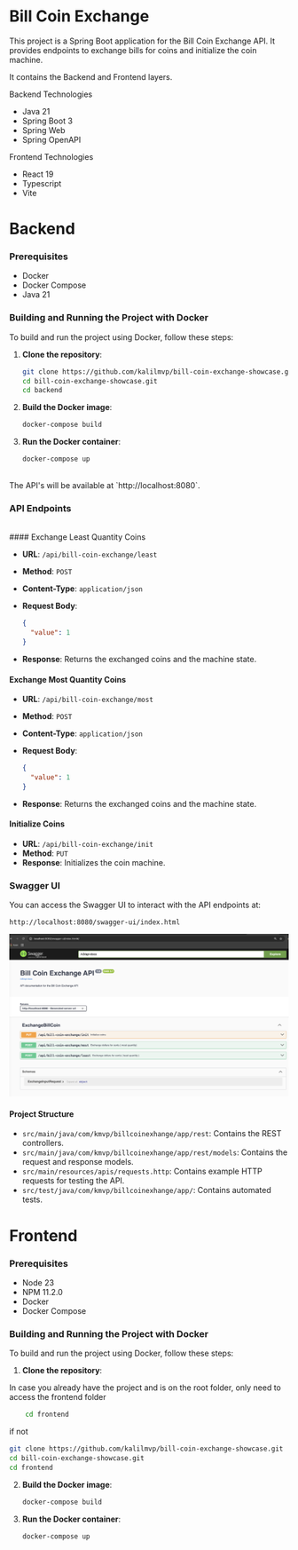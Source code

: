 # Bill Coin Exchange
This project is a Spring Boot application for the Bill Coin Exchange API. It provides endpoints to exchange bills for coins and initialize the coin machine.

It contains the Backend and Frontend layers.

Backend Technologies

- Java 21
- Spring Boot 3
- Spring Web
- Spring OpenAPI

Frontend Technologies

- React 19
- Typescript
- Vite

# Backend

### Prerequisites

- Docker
- Docker Compose
- Java 21

### Building and Running the Project with Docker

To build and run the project using Docker, follow these steps:

1. **Clone the repository**:

    ```sh
    git clone https://github.com/kalilmvp/bill-coin-exchange-showcase.git
    cd bill-coin-exchange-showcase.git
    cd backend
    ```

2. **Build the Docker image**:

    ```sh
    docker-compose build
    ```

3. **Run the Docker container**:

    ```sh
    docker-compose up
    ```
<br/>
The API's will be available at `http://localhost:8080`.

### API Endpoints
<br/>
#### Exchange Least Quantity Coins

- **URL**: `/api/bill-coin-exchange/least`
- **Method**: `POST`
- **Content-Type**: `application/json`
- **Request Body**:

    ```json
    {
      "value": 1
    }
    ```

- **Response**: Returns the exchanged coins and the machine state.

#### Exchange Most Quantity Coins

- **URL**: `/api/bill-coin-exchange/most`
- **Method**: `POST`
- **Content-Type**: `application/json`
- **Request Body**:

    ```json
    {
      "value": 1
    }
    ```

- **Response**: Returns the exchanged coins and the machine state.

#### Initialize Coins

- **URL**: `/api/bill-coin-exchange/init`
- **Method**: `PUT`
- **Response**: Initializes the coin machine.

### Swagger UI

You can access the Swagger UI to interact with the API endpoints at:

```
http://localhost:8080/swagger-ui/index.html
```

![SwaggerUI](backend/documentation/swagger-bill-coin.png)

#### Project Structure

- `src/main/java/com/kmvp/billcoinexhange/app/rest`: Contains the REST controllers.
- `src/main/java/com/kmvp/billcoinexhange/app/rest/models`: Contains the request and response models.
- `src/main/resources/apis/requests.http`: Contains example HTTP requests for testing the API.
- `src/test/java/com/kmvp/billcoinexhange/app/`: Contains automated tests.

# Frontend

### Prerequisites

- Node 23
- NPM 11.2.0
- Docker
- Docker Compose

### Building and Running the Project with Docker

To build and run the project using Docker, follow these steps:

1. **Clone the repository**:

In case you already have the project and is on the root folder, only need to access
the frontend folder

```sh
    cd frontend
 ```

if not

```sh
git clone https://github.com/kalilmvp/bill-coin-exchange-showcase.git
cd bill-coin-exchange-showcase.git
cd frontend
```

2. **Build the Docker image**:

    ```sh
    docker-compose build
    ```

3. **Run the Docker container**:

    ```sh
    docker-compose up
    ```
<br/>

